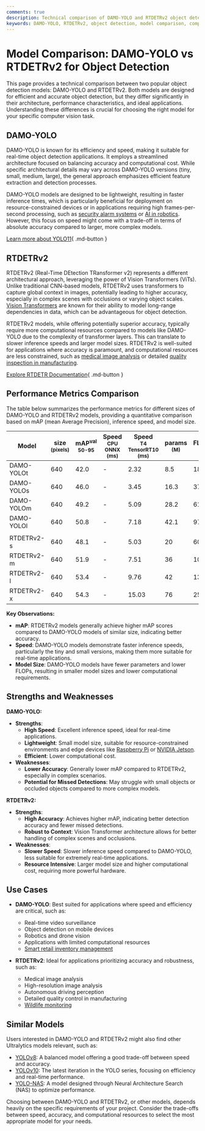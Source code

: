 ```yaml
---
comments: true
description: Technical comparison of DAMO-YOLO and RTDETRv2 object detection models, including architecture, performance, and use cases.
keywords: DAMO-YOLO, RTDETRv2, object detection, model comparison, computer vision, Ultralytics, YOLO
---
```


# Model Comparison: DAMO-YOLO vs RTDETRv2 for Object Detection

<script async src="https://cdn.jsdelivr.net/npm/chart.js@3.9.1/dist/chart.min.js"></script>
<script defer src="../../javascript/benchmark.js"></script>

<canvas id="modelComparisonChart" width="1024" height="400" active-models='["DAMO-YOLO", "RTDETRv2"]'></canvas>

This page provides a technical comparison between two popular object detection models: DAMO-YOLO and RTDETRv2. Both models are designed for efficient and accurate object detection, but they differ significantly in their architecture, performance characteristics, and ideal applications. Understanding these differences is crucial for choosing the right model for your specific computer vision task.

## DAMO-YOLO

DAMO-YOLO is known for its efficiency and speed, making it suitable for real-time object detection applications. It employs a streamlined architecture focused on balancing accuracy and computational cost. While specific architectural details may vary across DAMO-YOLO versions (tiny, small, medium, large), the general approach emphasizes efficient feature extraction and detection processes.

DAMO-YOLO models are designed to be lightweight, resulting in faster inference times, which is particularly beneficial for deployment on resource-constrained devices or in applications requiring high frames-per-second processing, such as [security alarm systems](https://docs.ultralytics.com/guides/security-alarm-system/) or [AI in robotics](https://www.ultralytics.com/glossary/robotics). However, this focus on speed might come with a trade-off in terms of absolute accuracy compared to larger, more complex models.

[Learn more about YOLO11](https://docs.ultralytics.com/models/yolo11/){ .md-button }

## RTDETRv2

RTDETRv2 (Real-Time DEtection TRansformer v2) represents a different architectural approach, leveraging the power of Vision Transformers (ViTs). Unlike traditional CNN-based models, RTDETRv2 uses transformers to capture global context in images, potentially leading to higher accuracy, especially in complex scenes with occlusions or varying object scales. [Vision Transformers](https://www.ultralytics.com/glossary/vision-transformer-vit) are known for their ability to model long-range dependencies in data, which can be advantageous for object detection.

RTDETRv2 models, while offering potentially superior accuracy, typically require more computational resources compared to models like DAMO-YOLO due to the complexity of transformer layers. This can translate to slower inference speeds and larger model sizes. RTDETRv2 is well-suited for applications where accuracy is paramount, and computational resources are less constrained, such as [medical image analysis](https://www.ultralytics.com/glossary/medical-image-analysis) or detailed [quality inspection in manufacturing](https://www.ultralytics.com/blog/quality-inspection-in-manufacturing-traditional-vs-deep-learning-methods).

[Explore RTDETR Documentation](https://docs.ultralytics.com/models/rtdetr/){ .md-button }

## Performance Metrics Comparison

The table below summarizes the performance metrics for different sizes of DAMO-YOLO and RTDETRv2 models, providing a quantitative comparison based on mAP (mean Average Precision), inference speed, and model size.

| Model      | size<br><sup>(pixels) | mAP<sup>val<br>50-95 | Speed<br><sup>CPU ONNX<br>(ms) | Speed<br><sup>T4 TensorRT10<br>(ms) | params<br><sup>(M) | FLOPs<br><sup>(B) |
| ---------- | --------------------- | -------------------- | ------------------------------ | ----------------------------------- | ------------------ | ----------------- |
| DAMO-YOLOt | 640                   | 42.0                 | -                              | 2.32                                | 8.5                | 18.1              |
| DAMO-YOLOs | 640                   | 46.0                 | -                              | 3.45                                | 16.3               | 37.8              |
| DAMO-YOLOm | 640                   | 49.2                 | -                              | 5.09                                | 28.2               | 61.8              |
| DAMO-YOLOl | 640                   | 50.8                 | -                              | 7.18                                | 42.1               | 97.3              |
|            |                       |                      |                                |                                     |                    |                   |
| RTDETRv2-s | 640                   | 48.1                 | -                              | 5.03                                | 20                 | 60                |
| RTDETRv2-m | 640                   | 51.9                 | -                              | 7.51                                | 36                 | 100               |
| RTDETRv2-l | 640                   | 53.4                 | -                              | 9.76                                | 42                 | 136               |
| RTDETRv2-x | 640                   | 54.3                 | -                              | 15.03                               | 76                 | 259               |

**Key Observations:**

- **mAP**: RTDETRv2 models generally achieve higher mAP scores compared to DAMO-YOLO models of similar size, indicating better accuracy.
- **Speed**: DAMO-YOLO models demonstrate faster inference speeds, particularly the tiny and small versions, making them more suitable for real-time applications.
- **Model Size**: DAMO-YOLO models have fewer parameters and lower FLOPs, resulting in smaller model sizes and lower computational requirements.

## Strengths and Weaknesses

**DAMO-YOLO:**

- **Strengths**:
  - **High Speed**: Excellent inference speed, ideal for real-time applications.
  - **Lightweight**: Small model size, suitable for resource-constrained environments and edge devices like [Raspberry Pi](https://docs.ultralytics.com/guides/raspberry-pi/) or [NVIDIA Jetson](https://docs.ultralytics.com/guides/nvidia-jetson/).
  - **Efficient**: Lower computational cost.
- **Weaknesses**:
  - **Lower Accuracy**: Generally lower mAP compared to RTDETRv2, especially in complex scenarios.
  - **Potential for Missed Detections**: May struggle with small objects or occluded objects compared to more complex models.

**RTDETRv2:**

- **Strengths**:
  - **High Accuracy**: Achieves higher mAP, indicating better detection accuracy and fewer missed detections.
  - **Robust to Context**: Vision Transformer architecture allows for better handling of complex scenes and occlusions.
- **Weaknesses**:
  - **Slower Speed**: Slower inference speed compared to DAMO-YOLO, less suitable for extremely real-time applications.
  - **Resource Intensive**: Larger model size and higher computational cost, requiring more powerful hardware.

## Use Cases

- **DAMO-YOLO**: Best suited for applications where speed and efficiency are critical, such as:

  - Real-time video surveillance
  - Object detection on mobile devices
  - Robotics and drone vision
  - Applications with limited computational resources
  - [Smart retail inventory management](https://www.ultralytics.com/blog/ai-for-smarter-retail-inventory-management)

- **RTDETRv2**: Ideal for applications prioritizing accuracy and robustness, such as:
  - Medical image analysis
  - High-resolution image analysis
  - Autonomous driving perception
  - Detailed quality control in manufacturing
  - [Wildlife monitoring](https://www.ultralytics.com/blog/yolovme-colony-counting-smear-evaluation-and-wildlife-detection)

## Similar Models

Users interested in DAMO-YOLO and RTDETRv2 might also find other Ultralytics models relevant, such as:

- [YOLOv8](https://docs.ultralytics.com/models/yolov8/): A balanced model offering a good trade-off between speed and accuracy.
- [YOLOv10](https://docs.ultralytics.com/models/yolov10/): The latest iteration in the YOLO series, focusing on efficiency and real-time performance.
- [YOLO-NAS](https://docs.ultralytics.com/models/yolo-nas/): A model designed through Neural Architecture Search (NAS) to optimize performance.

Choosing between DAMO-YOLO and RTDETRv2, or other models, depends heavily on the specific requirements of your project. Consider the trade-offs between speed, accuracy, and computational resources to select the most appropriate model for your needs.
